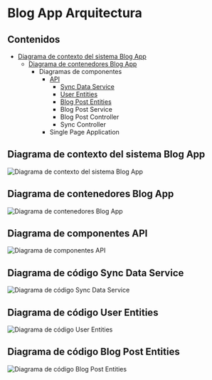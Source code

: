 # Blog App Arquitectura #

## Contenidos ##

* [Diagrama de contexto del sistema Blog App](#diagrama-de-contexto-del-sistema)
    * [Diagrama de contenedores Blog App](#diagrama-de-contenedores-blog-app)
        * Diagramas de componentes
            * [API](#diagrama-de-componentes-api)
                * [Sync Data Service](#diagrama-de-código-sync-data-service)
                * [User Entities](#diagrama-de-código-user-entities)
                * [Blog Post Entities](#diagrama-de-código-blog-post-entities)
                * Blog Post Service
                * Blog Post Controller
                * Sync Controller
            * Single Page Application
    
## Diagrama de contexto del sistema Blog App ##

![Diagrama de contexto del sistema Blog App](./design/01_System_Context.svg)

## Diagrama de contenedores Blog App ##

![Diagrama de contenedores Blog App](./design/02_Containers_Blog_App.svg)

## Diagrama de componentes API ##

![Diagrama de componentes API](./design/03_Components_API.svg)

## Diagrama de código Sync Data Service ##

![Diagrama de código Sync Data Service](./design/04_Code_Sync_Data_Service.svg)

## Diagrama de código User Entities ##

![Diagrama de código User Entities](./design/05_Code_User_Entities.svg)

## Diagrama de código Blog Post Entities ##

![Diagrama de código Blog Post Entities](./design/06_Code_Post_Entities.svg)